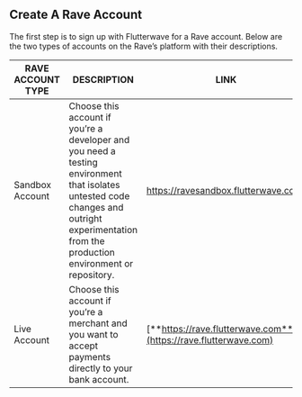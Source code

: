 ## Create A Rave Account

The first step is to sign up with Flutterwave for a Rave account. Below are the two types of accounts on the Rave’s platform with their descriptions.



| RAVE ACCOUNT TYPE | DESCRIPTION                                                                                                                                                                                  | LINK                                                             |
| ----------------- | -------------------------------------------------------------------------------------------------------------------------------------------------------------------------------------------- | ---------------------------------------------------------------- |
| Sandbox Account   | Choose this account if you’re a developer and you need a testing environment that isolates untested code changes and outright experimentation from the production environment or repository. | https://ravesandbox.flutterwave.com/                             |
| Live Account      | Choose this account if you’re a merchant and you want to accept payments directly to your bank account.                                                                                      | [**https://rave.flutterwave.com**](https://rave.flutterwave.com) |


